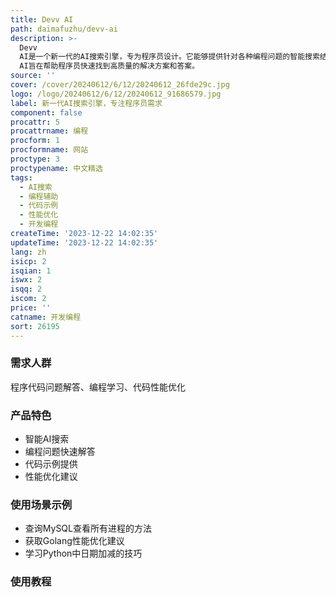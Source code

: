 ```yaml
---
title: Devv AI
path: daimafuzhu/devv-ai
description: >-
  Devv
  AI是一个新一代的AI搜索引擎，专为程序员设计。它能够提供针对各种编程问题的智能搜索结果，包括代码示例、性能优化建议、语言特性解释等。通过AI技术，Devv
  AI旨在帮助程序员快速找到高质量的解决方案和答案。
source: ''
cover: /cover/20240612/6/12/20240612_26fde29c.jpg
logo: /logo/20240612/6/12/20240612_91686579.jpg
label: 新一代AI搜索引擎，专注程序员需求
component: false
procattr: 5
procattrname: 编程
procform: 1
procformname: 网站
proctype: 3
proctypename: 中文精选
tags:
  - AI搜索
  - 编程辅助
  - 代码示例
  - 性能优化
  - 开发编程
createTime: '2023-12-22 14:02:35'
updateTime: '2023-12-22 14:02:35'
lang: zh
isicp: 2
isqian: 1
iswx: 2
isqq: 2
iscom: 2
price: ''
catname: 开发编程
sort: 26195
---
```




### 需求人群
程序代码问题解答、编程学习、代码性能优化

### 产品特色
- 智能AI搜索
- 编程问题快速解答
- 代码示例提供
- 性能优化建议

### 使用场景示例
- 查询MySQL查看所有进程的方法
- 获取Golang性能优化建议
- 学习Python中日期加减的技巧

### 使用教程


  
